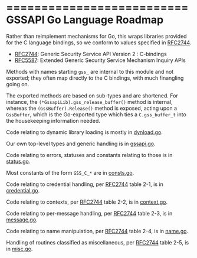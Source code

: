 ==========================
GSSAPI Go Language Roadmap
==========================

Rather than reimplement mechanisms for Go, this wraps libraries provided for
the C language bindings, so we conform to values specified in [RFC2744][].

 * [RFC2744][]: Generic Security Service API Version 2 : C-bindings
 * [RFC5587][]: Extended Generic Security Service Mechanism Inquiry APIs

Methods with names starting `gss_` are internal to this module and not
exported; they often map directly to the C bindings, with much finangling
going on.

The exported methods are based on sub-types and are shortened.
For instance, the `(*GssapiLib).gss_release_buffer()` method is internal,
whereas the `(GssBuffer).Release()` method is exposed, acting upon a
`GssBuffer`, which is the Go-exported type which ties a `C.gss_buffer_t` into
the housekeeping information needed.


Code relating to dynamic library loading is mostly in [dynload.go](dynload.go).

Our own top-level types and generic handling is in [gssapi.go](gssapi.go).

Code relating to errors, statuses and constants relating to those is in [status.go](status.go).

Most constants of the form `GSS_C_*` are in [consts.go](consts.go).

Code relating to credential handling, per [RFC2744][] table 2-1, is in [credential.go](credential.go).

Code relating to contexts, per [RFC2744][] table 2-2, is in [context.go](context.go).

Code relating to per-message handling, per [RFC2744][] table 2-3, is in [message.go](message.go).

Code relating to name manipulation, per [RFC2744][] table 2-4, is in [name.go](name.go).

Handling of routines classified as miscellaneous, per [RFC2744][] table 2-5, is in [misc.go](misc.go).

[RFC2744]: http://www.ietf.org/rfc/rfc2744.txt
[RFC5587]: http://www.ietf.org/rfc/rfc5587.txt
